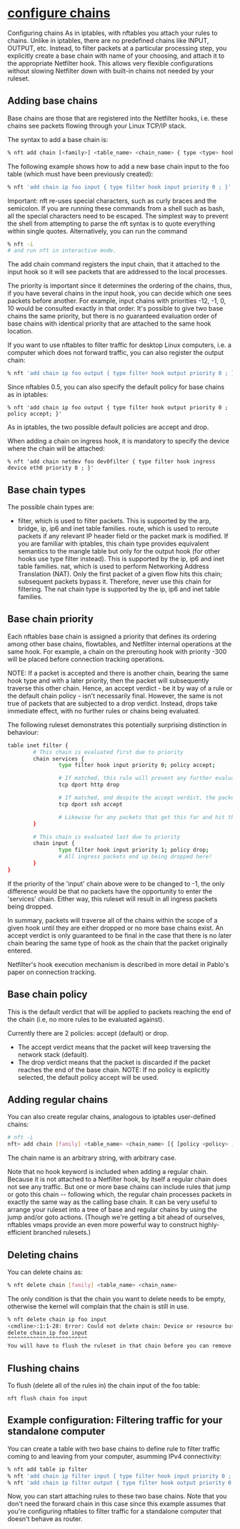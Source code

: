 # **[configure chains](https://wiki.nftables.org/wiki-nftables/index.php/Configuring_chains)**

Configuring chains
As in iptables, with nftables you attach your rules to chains. Unlike in iptables, there are no predefined chains like INPUT, OUTPUT, etc. Instead, to filter packets at a particular processing step, you explicitly create a base chain with name of your choosing, and attach it to the appropriate Netfilter hook. This allows very flexible configurations without slowing Netfilter down with built-in chains not needed by your ruleset.

## Adding base chains

Base chains are those that are registered into the Netfilter hooks, i.e. these chains see packets flowing through your Linux TCP/IP stack.

The syntax to add a base chain is:

```bash
% nft add chain [<family>] <table_name> <chain_name> { type <type> hook <hook> priority <value> \; [policy <policy> \;] [comment \"text comment\" \;] }
```

The following example shows how to add a new base chain input to the foo table (which must have been previously created):

```bash
% nft 'add chain ip foo input { type filter hook input priority 0 ; }'
```

Important: nft re-uses special characters, such as curly braces and the semicolon. If you are running these commands from a shell such as bash, all the special characters need to be escaped. The simplest way to prevent the shell from attempting to parse the nft syntax is to quote everything within single quotes. Alternatively, you can run the command

```bash
% nft -i
# and run nft in interactive mode.
```

The add chain command registers the input chain, that it attached to the input hook so it will see packets that are addressed to the local processes.

The priority is important since it determines the ordering of the chains, thus, if you have several chains in the input hook, you can decide which one sees packets before another. For example, input chains with priorities -12, -1, 0, 10 would be consulted exactly in that order. It's possible to give two base chains the same priority, but there is no guaranteed evaluation order of base chains with identical priority that are attached to the same hook location.

If you want to use nftables to filter traffic for desktop Linux computers, i.e. a computer which does not forward traffic, you can also register the output chain:

```bash
% nft 'add chain ip foo output { type filter hook output priority 0 ; }'
```

Since nftables 0.5, you can also specify the default policy for base chains as in iptables:

```% nft 'add chain ip foo output { type filter hook output priority 0 ; policy accept; }'```

As in iptables, the two possible default policies are accept and drop.

When adding a chain on ingress hook, it is mandatory to specify the device where the chain will be attached:

```% nft 'add chain netdev foo dev0filter { type filter hook ingress device eth0 priority 0 ; }'```

## Base chain types

The possible chain types are:

- filter, which is used to filter packets. This is supported by the arp, bridge, ip, ip6 and inet table families.
route, which is used to reroute packets if any relevant IP header field or the packet mark is modified. If you are familiar with iptables, this chain type provides equivalent semantics to the mangle table but only for the output hook (for other hooks use type filter instead). This is supported by the ip, ip6 and inet table families.
nat, which is used to perform Networking Address Translation (NAT). Only the first packet of a given flow hits this chain; subsequent packets bypass it. Therefore, never use this chain for filtering. The nat chain type is supported by the ip, ip6 and inet table families.

## Base chain priority

Each nftables base chain is assigned a priority that defines its ordering among other base chains, flowtables, and Netfilter internal operations at the same hook. For example, a chain on the prerouting hook with priority -300 will be placed before connection tracking operations.

NOTE: If a packet is accepted and there is another chain, bearing the same hook type and with a later priority, then the packet will subsequently traverse this other chain. Hence, an accept verdict - be it by way of a rule or the default chain policy - isn't necessarily final. However, the same is not true of packets that are subjected to a drop verdict. Instead, drops take immediate effect, with no further rules or chains being evaluated.

The following ruleset demonstrates this potentially surprising distinction in behaviour:

```bash
table inet filter {
        # This chain is evaluated first due to priority
        chain services {
                type filter hook input priority 0; policy accept;

                # If matched, this rule will prevent any further evaluation
                tcp dport http drop

                # If matched, and despite the accept verdict, the packet proceeds to enter the chain below
                tcp dport ssh accept

                # Likewise for any packets that get this far and hit the default policy
        }

        # This chain is evaluated last due to priority
        chain input {
                type filter hook input priority 1; policy drop;
                # All ingress packets end up being dropped here!
        }
}
```

If the priority of the 'input' chain above were to be changed to -1, the only difference would be that no packets have the opportunity to enter the 'services' chain. Either way, this ruleset will result in all ingress packets being dropped.

In summary, packets will traverse all of the chains within the scope of a given hook until they are either dropped or no more base chains exist. An accept verdict is only guaranteed to be final in the case that there is no later chain bearing the same type of hook as the chain that the packet originally entered.

Netfilter's hook execution mechanism is described in more detail in Pablo's paper on connection tracking.

## Base chain policy

This is the default verdict that will be applied to packets reaching the end of the chain (i.e, no more rules to be evaluated against).

Currently there are 2 policies: accept (default) or drop.

- The accept verdict means that the packet will keep traversing the network stack (default).
- The drop verdict means that the packet is discarded if the packet reaches the end of the base chain.
NOTE: If no policy is explicitly selected, the default policy accept will be used.

## Adding regular chains

You can also create regular chains, analogous to iptables user-defined chains:

```bash
# nft -i
nft> add chain [family] <table_name> <chain_name> [{ [policy <policy> ;] [comment "text comment about this chain" ;] }]
```

The chain name is an arbitrary string, with arbitrary case.

Note that no hook keyword is included when adding a regular chain. Because it is not attached to a Netfilter hook, by itself a regular chain does not see any traffic. But one or more base chains can include rules that jump or goto this chain -- following which, the regular chain processes packets in exactly the same way as the calling base chain. It can be very useful to arrange your ruleset into a tree of base and regular chains by using the jump and/or goto actions. (Though we're getting a bit ahead of ourselves, nftables vmaps provide an even more powerful way to construct highly-efficient branched rulesets.)

## Deleting chains

You can delete chains as:

```bash
% nft delete chain [family] <table_name> <chain_name>
```

The only condition is that the chain you want to delete needs to be empty, otherwise the kernel will complain that the chain is still in use.

```bash
% nft delete chain ip foo input
<cmdline>:1:1-28: Error: Could not delete chain: Device or resource busy
delete chain ip foo input
^^^^^^^^^^^^^^^^^^^^^^^^^
You will have to flush the ruleset in that chain before you can remove the chain.
```

## Flushing chains

To flush (delete all of the rules in) the chain input of the foo table:

```nft flush chain foo input```

## Example configuration: Filtering traffic for your standalone computer

You can create a table with two base chains to define rule to filter traffic coming to and leaving from your computer, asumming IPv4 connectivity:

```bash
% nft add table ip filter
% nft 'add chain ip filter input { type filter hook input priority 0 ; }'
% nft 'add chain ip filter output { type filter hook output priority 0 ; }'
```

Now, you can start attaching rules to these two base chains. Note that you don't need the forward chain in this case since this example assumes that you're configuring nftables to filter traffic for a standalone computer that doesn't behave as router.
